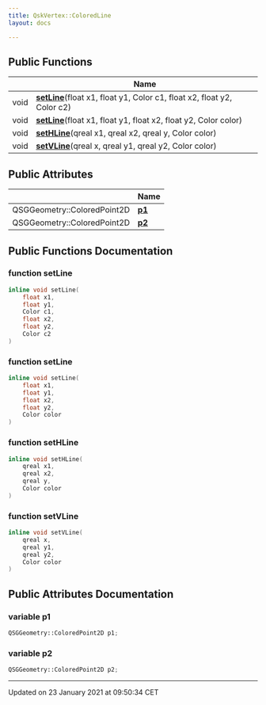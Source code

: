 ```yaml
---
title: QskVertex::ColoredLine
layout: docs

---
```





## Public Functions

|                | Name           |
| -------------- | -------------- |
| void | **[setLine](/docs/classes/class_qsk_vertex_1_1_colored_line/#function-setline)**(float x1, float y1, Color c1, float x2, float y2, Color c2) |
| void | **[setLine](/docs/classes/class_qsk_vertex_1_1_colored_line/#function-setline)**(float x1, float y1, float x2, float y2, Color color) |
| void | **[setHLine](/docs/classes/class_qsk_vertex_1_1_colored_line/#function-sethline)**(qreal x1, qreal x2, qreal y, Color color) |
| void | **[setVLine](/docs/classes/class_qsk_vertex_1_1_colored_line/#function-setvline)**(qreal x, qreal y1, qreal y2, Color color) |

## Public Attributes

|                | Name           |
| -------------- | -------------- |
| QSGGeometry::ColoredPoint2D | **[p1](/docs/classes/class_qsk_vertex_1_1_colored_line/#variable-p1)**  |
| QSGGeometry::ColoredPoint2D | **[p2](/docs/classes/class_qsk_vertex_1_1_colored_line/#variable-p2)**  |

## Public Functions Documentation

### function setLine

```cpp
inline void setLine(
    float x1,
    float y1,
    Color c1,
    float x2,
    float y2,
    Color c2
)
```


### function setLine

```cpp
inline void setLine(
    float x1,
    float y1,
    float x2,
    float y2,
    Color color
)
```


### function setHLine

```cpp
inline void setHLine(
    qreal x1,
    qreal x2,
    qreal y,
    Color color
)
```


### function setVLine

```cpp
inline void setVLine(
    qreal x,
    qreal y1,
    qreal y2,
    Color color
)
```


## Public Attributes Documentation

### variable p1

```cpp
QSGGeometry::ColoredPoint2D p1;
```


### variable p2

```cpp
QSGGeometry::ColoredPoint2D p2;
```


-------------------------------

Updated on 23 January 2021 at 09:50:34 CET